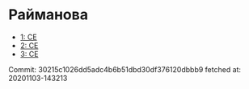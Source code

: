 # Райманова
- [1: CE](1.md)
- [2: CE](2.md)
- [3: CE](3.md)

Commit: 30215c1026dd5adc4b6b51dbd30df376120dbbb9
 fetched at: 20201103-143213

